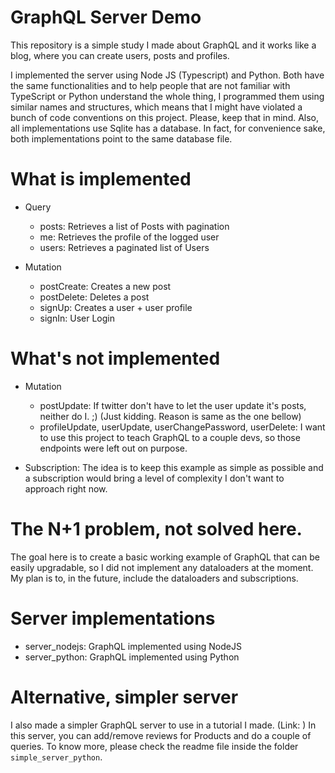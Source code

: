# GraphQL Server Demo
This repository is a simple study I made about GraphQL and it works like a blog, where you can create users, posts and profiles.

I implemented the server using Node JS (Typescript) and Python. Both have the same functionalities and to help people that are not familiar with TypeScript or Python understand the whole thing, I programmed them using similar names and structures, which means that I might have violated a bunch of code conventions on this project. Please, keep that in mind.
Also, all implementations use Sqlite has a database. In fact, for convenience sake, both implementations point to the same database file.

# What is implemented
- Query
	- posts: Retrieves a list of Posts with pagination
	- me: Retrieves the profile of the logged user
	- users: Retrieves a paginated list of Users

- Mutation
	- postCreate: Creates a new post
	- postDelete: Deletes a post
	- signUp: Creates a user + user profile
	- signIn: User Login

# What's not implemented
- Mutation
	- postUpdate: If twitter don't have to let the user update it's posts, neither do I. ;) (Just kidding. Reason is same as the one bellow)
	- profileUpdate, userUpdate, userChangePassword, userDelete: I want to use this project to teach GraphQL to a couple devs, so those endpoints were left out on purpose.
	
- Subscription: The idea is to keep this example as simple as possible and a subscription would bring a level of complexity I don't want to approach right now.


# The N+1 problem, not solved here.
The goal here is to create a basic working example of GraphQL that can be easily upgradable, so I did not implement any dataloaders at the moment.
My plan is to, in the future, include the dataloaders and subscriptions.


# Server implementations
- server_nodejs: GraphQL implemented using NodeJS
- server_python: GraphQL implemented using Python


# Alternative, simpler server
I also made a simpler GraphQL server to use in a tutorial I made. (Link: )
In this server, you can add/remove reviews for Products and do a couple of queries. To know more, please check the readme file inside the folder  ```simple_server_python```.
